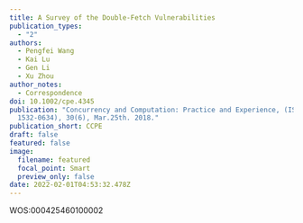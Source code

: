 ```yaml
---
title: A Survey of the Double-Fetch Vulnerabilities
publication_types:
  - "2"
authors:
  - Pengfei Wang
  - Kai Lu
  - Gen Li
  - Xu Zhou
author_notes:
  - Correspondence
doi: 10.1002/cpe.4345
publication: "Concurrency and Computation: Practice and Experience, (ISSN:
  1532-0634), 30(6), Mar.25th. 2018."
publication_short: CCPE
draft: false
featured: false
image:
  filename: featured
  focal_point: Smart
  preview_only: false
date: 2022-02-01T04:53:32.478Z
---
```

<!--StartFragment-->

WOS:000425460100002

<!--EndFragment-->